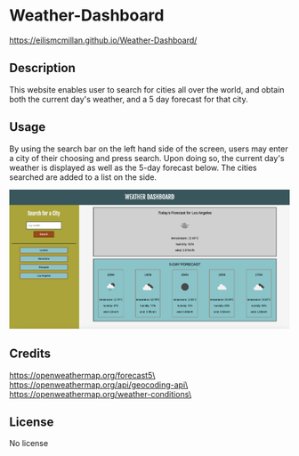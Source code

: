 # Weather-Dashboard
https://eilismcmillan.github.io/Weather-Dashboard/

## Description
This website enables user to search for cities all over the world, and obtain both the current day's weather, and a 5 day forecast for that city. 

## Usage
By using the search bar on the left hand side of the screen, users may enter a city of their choosing and press search. Upon doing so, the current day's weather is displayed as well as the 5-day forecast below. The cities searched are added to a list on the side. 

![screenshot of weather dashboard](https://github.com/eilismcmillan/Weather-Dashboard/blob/main/assets/images/weather%20dashboard%20screenshot.png)

## Credits
https://openweathermap.org/forecast5\
https://openweathermap.org/api/geocoding-api\
https://openweathermap.org/weather-conditions\

## License
No license
